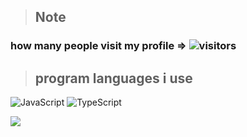 
> ## **Note**
### how many people visit my profile => ![visitors](https://komarev.com/ghpvc/?username=euvii&style=flat&color=111111&label=visitors)


> ## **program languages i use**

![JavaScript](https://img.shields.io/badge/-JavaScript-E3E3E3?style=flat&logo=javascript&logoColor=e7d61c)
![TypeScript](https://img.shields.io/badge/-TypeScript-E3E3E3?style=flat&logo=typescript&logoColor=0074c2)

<img src="https://discord.c99.nl/widget/theme-4/702848671540314133.png">
